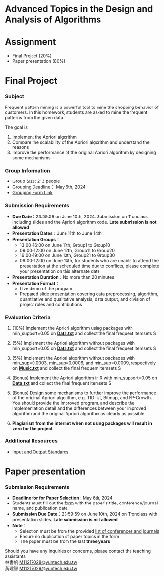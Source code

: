 # Advanced Topics in the Design and Analysis of Algorithms

# Assignment 
- Final Project (20%)
- Paper presentation (80%)

# Final Project

### Subject
Frequent pattern mining is a powerful tool to mine the shopping behavior of customers. In this homework, students are asked to mine the frequent patterns from the given data. 

The goal is 
1. Implement the Apriori algorithm
2. Compare the scalability of the Apriori algorithm and understand the reasons
3. Improve the performance of the original Apriori algorithm by designing some mechanisms

### Group Information
- Group Size: 2-3 people
- Grouping Deadline： May 6th, 2024
- [Grouping Form Link](https://docs.google.com/spreadsheets/d/10T3EstBzMT_0X-2Yda3Z472SkR6nfg-g2KTn9Csh6HU/edit?usp=sharing)

### Submission Requirements
- **Due Date**：23:59:59 on June 10th, 2024. Submission on Tronclass including slides and the Apriori algorithm code. **Late submission is not allowed**
- **Presentation Dates**：June 11th to June 14th
- **Presentation Groups**：
  - 13:00-16:00 on June 11th, Group1 to Group10
  - 09:00-12:00 on June 12th, Group11 to Group20
  - 16:00-19:00 on June 13th, Group21 to Group30 
  - 09:00-12:00 on June 14th, for students who are unable to attend the presentation at the scheduled time due to conflicts, please complete your presentation on this alternate date
- **Presentation Duration**：No more than 20 minutes
- **Presentation Format**：
  - Live demo of the program
  - Prepared slide presentation covering data preprocessing, algorithm, quantitative and qualitative analysis, data output, and division of project roles and contributions

### Evaluation Criteria
1. (10%) Implement the Apriori algorithm using packages with min_support=0.05 on **[Data.txt](https://github.com/LIN-SHU-FAN/Algorithm-project/blob/main/data%20set/data.txt)** and collect the final frequent itemsets S
2. (5%) Implement the Apriori algorithm without packages with min_support=0.05 on **[Data.txt](https://github.com/LIN-SHU-FAN/Algorithm-project/blob/main/data%20set/data.txt)** and collect the final frequent itemsets S
3. (5%) Implement the Apriori algorithm without packages with min_sup=0.0003, min_sup=0.0006, and min_sup=0.0009, respectively on **[Music.txt](https://github.com/LIN-SHU-FAN/Algorithm-project/blob/main/data%20set/Music.7z)** and collect the final frequent itemsets S
4. (Bonus) Implement the Apriori algorithm in R with min_support=0.05 on **[Data.txt](https://github.com/LIN-SHU-FAN/Algorithm-project/blob/main/data%20set/data.txt)** and collect the final frequent itemsets S

5. (Bonus) Design some mechanisms to further improve the performance of the original Apriori algorithm, e.g. TID list, Bitmap, and FP-Growth. You should provide the improved program, and describe the implementation detail and the differences between your improved algorithm and the original Apriori algorithm as clearly as possible
7. **Plagiarism from the internet when not using packages will result in zero for the project**
### Additional Resources
- [Input and Output Standards](https://github.com/LIN-SHU-FAN/Algorithm-project/blob/main/data%20set/README.md)



# Paper presentation
### Submission Requirements
- **Deadline for for Paper Selection** : May 6th, 2024
- Students must fill out the [form](https://docs.google.com/spreadsheets/d/10T3EstBzMT_0X-2Yda3Z472SkR6nfg-g2KTn9Csh6HU/edit?usp=sharing) with the paper's title, conference/journal name, and publication date.
- **Submission Due Date**：23:59:59 on June 10th, 2024 on Tronclass with presentation slides. **Late submission is not allowed**
- **Note**：
  - Selection must be from the provided [list of conferences and journals](https://github.com/LIN-SHU-FAN/Algorithm-project/tree/main/Conference%20%20Journal%20list)
  - Ensure no duplication of paper topics in the form
  - The paper must be from the last **three years**


Should you have any inquiries or concerns, please contact the teaching assistants\
林書帆 M11217028@yuntech.edu.tw\
黃建智 M11217029@yuntech.edu.tw








